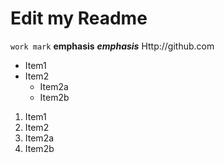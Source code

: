# Edit my Readme
`work mark`
**emphasis**
***emphasis***
Http://github.com
* Item1
* Item2
  * Item2a
  * Item2b
1. Item1
1. Item2
  1. Item2a
  1. Item2b
